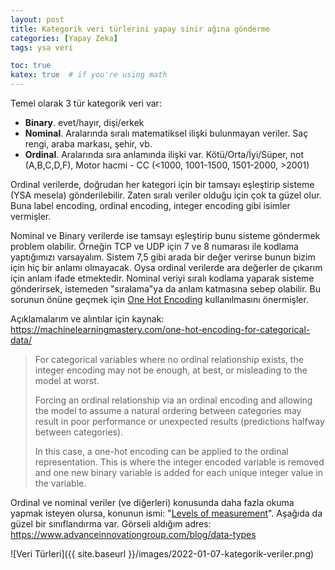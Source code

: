 ```yaml
---
layout: post
title: Kategorik veri türlerini yapay sinir ağına gönderme
categories: [Yapay Zeka]
tags: ysa veri

toc: true
katex: true  # if you're using math
---
```


Temel olarak 3 tür kategorik veri var:
* **Binary**. evet/hayır, dişi/erkek
* **Nominal**. Aralarında sıralı matematiksel ilişki bulunmayan veriler. Saç rengi, araba markası, şehir, vb.
* **Ordinal**. Aralarında sıra anlamında ilişki var. Kötü/Orta/İyi/Süper, not (A,B,C,D,F), Motor hacmi - CC (<1000, 1001-1500, 1501-2000, >2001)

Ordinal verilerde, doğrudan her kategori için bir tamsayı eşleştirip sisteme (YSA mesela) gönderilebilir. Zaten sıralı veriler olduğu için çok ta güzel olur. Buna label encoding, ordinal encoding, integer encoding gibi isimler vermişler.

Nominal ve Binary verilerde ise tamsayı eşleştirip bunu sisteme göndermek problem olabilir. Örneğin TCP ve UDP için 7 ve 8 numarası ile kodlama yaptığımızı varsayalım. Sistem 7,5 gibi arada bir değer verirse bunun bizim için hiç bir anlamı olmayacak. Oysa ordinal verilerde ara değerler de çıkarım için anlam ifade etmektedir.  Nominal veriyi sıralı kodlama yaparak sisteme gönderirsek, istemeden "sıralama"ya da anlam katmasına sebep olabilir. Bu sorunun önüne geçmek için [One Hot Encoding](https://womaneng.com/one-hot-encoding-nedir-nasil-yapilir/ "OHE") kullanılmasını önermişler.

Açıklamalarım ve alıntılar için kaynak: <https://machinelearningmastery.com/one-hot-encoding-for-categorical-data/>
>
> For categorical variables where no ordinal relationship exists, the integer encoding may not be enough, at best, or misleading to the model at worst.
>
> Forcing an ordinal relationship via an ordinal encoding and allowing the model to assume a natural ordering between categories may result in poor performance or unexpected results (predictions halfway between categories).
>
> In this case, a one-hot encoding can be applied to the ordinal representation. This is where the integer encoded variable is removed and one new binary variable is added for each unique integer value in the variable.

 
Ordinal ve nominal veriler (ve diğerleri) konusunda daha fazla okuma yapmak isteyen olursa, konunun ismi: "[Levels of measurement](https://www.google.com/search?client=firefox-b-d&q=Levels+of+measurement)". Aşağıda da güzel bir sınıflandırma var. Görseli aldığım adres: <https://www.advanceinnovationgroup.com/blog/data-types>

![Veri Türleri]({{ site.baseurl }}/images/2022-01-07-kategorik-veriler.png)


